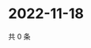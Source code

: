 # 2022-11-18

共 0 条

<!-- BEGIN WEIBO -->
<!-- 最后更新时间 Fri Nov 18 2022 19:00:47 GMT+0800 (China Standard Time) -->

<!-- END WEIBO -->
